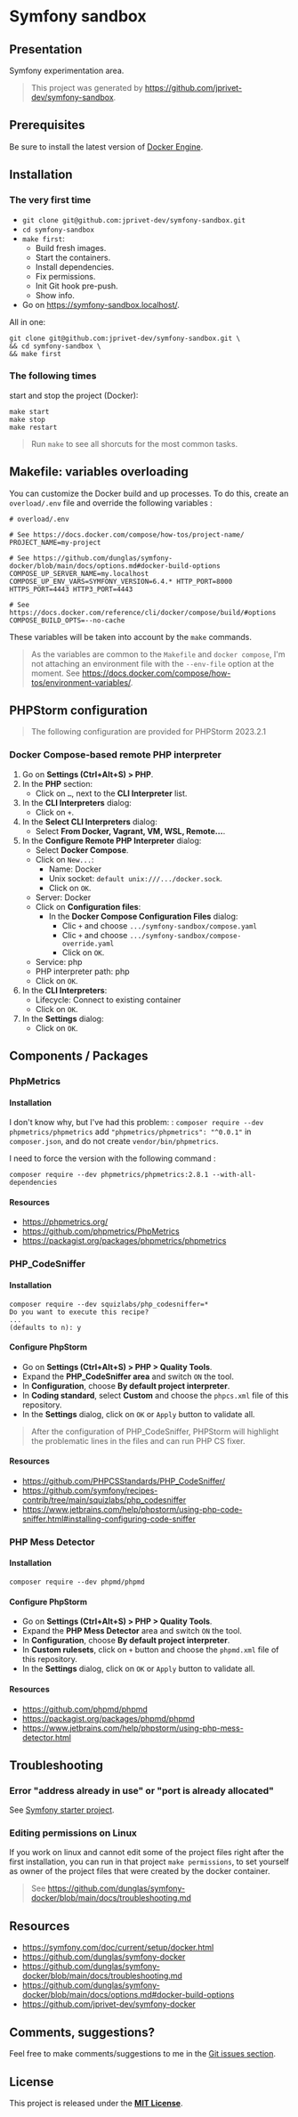 # Symfony sandbox

## Presentation

Symfony experimentation area.

> This project was generated by https://github.com/jprivet-dev/symfony-sandbox.

## Prerequisites

Be sure to install the latest version of [Docker Engine](https://docs.docker.com/engine/install/).

## Installation

### The very first time
 
- `git clone git@github.com:jprivet-dev/symfony-sandbox.git`
- `cd symfony-sandbox`
- `make first`:
    - Build fresh images.
    - Start the containers.
    - Install dependencies.
    - Fix permissions.
    - Init Git hook pre-push.
    - Show info.
- Go on https://symfony-sandbox.localhost/.

All in one:

```shell
git clone git@github.com:jprivet-dev/symfony-sandbox.git \
&& cd symfony-sandbox \
&& make first
```

### The following times

start and stop the project (Docker):

```shell
make start
make stop
make restart
```

> Run `make` to see all shorcuts for the most common tasks.

## Makefile: variables overloading

You can customize the Docker build and up processes. To do this, create an `overload/.env` file and override the following variables :

```dotenv
# overload/.env

# See https://docs.docker.com/compose/how-tos/project-name/
PROJECT_NAME=my-project

# See https://github.com/dunglas/symfony-docker/blob/main/docs/options.md#docker-build-options
COMPOSE_UP_SERVER_NAME=my.localhost
COMPOSE_UP_ENV_VARS=SYMFONY_VERSION=6.4.* HTTP_PORT=8000 HTTPS_PORT=4443 HTTP3_PORT=4443

# See https://docs.docker.com/reference/cli/docker/compose/build/#options
COMPOSE_BUILD_OPTS=--no-cache
```

These variables will be taken into account by the `make` commands.

> As the variables are common to the `Makefile` and `docker compose`, I'm not attaching an environment file with the `--env-file` option at the moment. See https://docs.docker.com/compose/how-tos/environment-variables/.

## PHPStorm configuration

> The following configuration are provided for PHPStorm 2023.2.1

### Docker Compose-based remote PHP interpreter

1. Go on **Settings (Ctrl+Alt+S) > PHP**.
2. In the **PHP** section:
   - Click on `…`, next to the **CLI Interpreter** list.
3. In the **CLI Interpreters** dialog:
   - Click on `+`.
4. In the **Select CLI Interpreters** dialog:
   - Select **From Docker, Vagrant, VM, WSL, Remote…​**.
5. In the **Configure Remote PHP Interpreter** dialog:
   - Select **Docker Compose**.
   - Click on `New...`:
     - Name: Docker
     - Unix socket: `default unix:///.../docker.sock`.
     - Click on `OK`.
   - Server: Docker
   - Click on **Configuration files**:
     - In the **Docker Compose Configuration Files** dialog:
       - Clic `+` and choose `.../symfony-sandbox/compose.yaml`
       - Clic `+` and choose `.../symfony-sandbox/compose-override.yaml`
       - Click on `OK`.
   - Service: php
   - PHP interpreter path: php
   - Click on `OK`.
6. In the **CLI Interpreters**:
   - Lifecycle: Connect to existing container
   - Click on `OK`.
7. In the **Settings** dialog:
   - Click on `OK`.

## Components / Packages

### PhpMetrics

#### Installation

I don't know why, but I've had this problem: : `composer require --dev phpmetrics/phpmetrics` add `"phpmetrics/phpmetrics": "^0.0.1"` in `composer.json`, and do not create `vendor/bin/phpmetrics`.

I need to force the version with the following command :

```
composer require --dev phpmetrics/phpmetrics:2.8.1 --with-all-dependencies
```

#### Resources

- https://phpmetrics.org/
- https://github.com/phpmetrics/PhpMetrics
- https://packagist.org/packages/phpmetrics/phpmetrics

### PHP_CodeSniffer

#### Installation

```
composer require --dev squizlabs/php_codesniffer=*
Do you want to execute this recipe?
...
(defaults to n): y
```

#### Configure PhpStorm

- Go on **Settings (Ctrl+Alt+S) > PHP > Quality Tools**.
- Expand the **PHP_CodeSniffer area** and switch `ON` the tool.
- In **Configuration**, choose **By default project interpreter**.
- In **Coding standard**, select **Custom** and choose the `phpcs.xml` file of this repository.
- In the **Settings** dialog, click on `OK` or `Apply` button to validate all.

> After the configuration of PHP_CodeSniffer, PHPStorm will highlight the problematic lines in the files and can run PHP CS fixer.

#### Resources

- https://github.com/PHPCSStandards/PHP_CodeSniffer/
- https://github.com/symfony/recipes-contrib/tree/main/squizlabs/php_codesniffer
- https://www.jetbrains.com/help/phpstorm/using-php-code-sniffer.html#installing-configuring-code-sniffer

### PHP Mess Detector

#### Installation

```
composer require --dev phpmd/phpmd
```

#### Configure PhpStorm

- Go on **Settings (Ctrl+Alt+S) > PHP > Quality Tools**.
- Expand the **PHP Mess Detector** area and switch `ON` the tool.
- In **Configuration**, choose **By default project interpreter**.
- In **Custom rulesets**, click on `+` button and choose the `phpmd.xml` file of this repository.
- In the **Settings** dialog, click on `OK` or `Apply` button to validate all.

#### Resources

- https://github.com/phpmd/phpmd
- https://packagist.org/packages/phpmd/phpmd
- https://www.jetbrains.com/help/phpstorm/using-php-mess-detector.html

## Troubleshooting

### Error "address already in use" or "port is already allocated"

See [Symfony starter project](https://github.com/jprivet-dev/symfony-starter?tab=readme-ov-file#error-address-already-in-use-or-port-is-already-allocated).

### Editing permissions on Linux

If you work on linux and cannot edit some of the project files right after the first installation, you can run in that project `make permissions`, to set yourself as owner of the project files that were created by the docker container.

> See https://github.com/dunglas/symfony-docker/blob/main/docs/troubleshooting.md

## Resources

- https://symfony.com/doc/current/setup/docker.html
- https://github.com/dunglas/symfony-docker
- https://github.com/dunglas/symfony-docker/blob/main/docs/troubleshooting.md
- https://github.com/dunglas/symfony-docker/blob/main/docs/options.md#docker-build-options
- https://github.com/jprivet-dev/symfony-docker

## Comments, suggestions?

Feel free to make comments/suggestions to me in the [Git issues section](https://github.com/jprivet-dev/symfony-sandbox/issues).

## License

This project is released under the [**MIT License**](https://github.com/jprivet-dev/symfony-sandbox/blob/main/LICENSE).